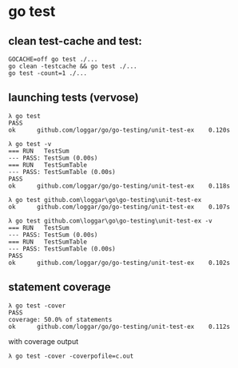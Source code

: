 # go test

## clean test-cache and test:

```
GOCACHE=off go test ./...
go clean -testcache && go test ./...
go test -count=1 ./...
```

## launching tests (vervose)

```
λ go test
PASS
ok      github.com/loggar/go/go-testing/unit-test-ex    0.120s

λ go test -v
=== RUN   TestSum
--- PASS: TestSum (0.00s)
=== RUN   TestSumTable
--- PASS: TestSumTable (0.00s)
PASS
ok      github.com/loggar/go/go-testing/unit-test-ex    0.118s

λ go test github.com\loggar\go\go-testing\unit-test-ex
ok      github.com/loggar/go/go-testing/unit-test-ex    0.107s

λ go test github.com\loggar\go\go-testing\unit-test-ex -v
=== RUN   TestSum
--- PASS: TestSum (0.00s)
=== RUN   TestSumTable
--- PASS: TestSumTable (0.00s)
PASS
ok      github.com/loggar/go/go-testing/unit-test-ex    0.102s
```

## statement coverage

```
λ go test -cover
PASS
coverage: 50.0% of statements
ok      github.com/loggar/go/go-testing/unit-test-ex    0.112s
```

with coverage output

```
λ go test -cover -coverpofile=c.out
```
